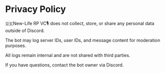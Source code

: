 # Privacy Policy

🇩🇪New-Life RP VC🎙️ does not collect, store, or share any personal data outside of Discord.

The bot may log server IDs, user IDs, and message content for moderation purposes.

All logs remain internal and are not shared with third parties.

If you have questions, contact the bot owner via Discord.
